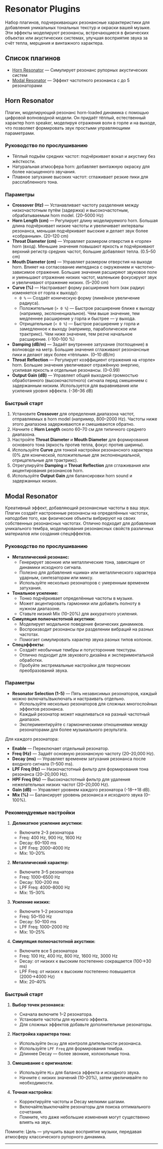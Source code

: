 # Resonator Plugins

Набор плагинов, подчеркивающих резонансные характеристики для добавления уникальных тональных текстур и окраски вашей музыке.
Эти эффекты моделируют резонансы, встречающиеся в физических объектах или акустических системах, улучшая восприятие звука за счёт тепла, мерцания и винтажного характера.

## Список плагинов

- [Horn Resonator](#horn-resonator) — Симулирует резонанс рупорных акустических систем
- [Modal Resonator](#modal-resonator) — Эффект частотного резонанса с до 5 резонаторами

## Horn Resonator

Плагин, моделирующий резонанс horn-loaded динамика с помощью цифровой волноводной модели. Он придаёт тёплый, естественный характер horn speaker, моделируя отражения волн в горле и на выходе, что позволяет формировать звук простыми управляющими параметрами.

### Руководство по прослушиванию

- Тёплый подъём средних частот: подчёркивает вокал и акустику без жёсткости.
- Натуральная атмосфера horn: добавляет винтажную окраску для более насыщенного звучания.
- Плавное затухание высоких частот: сглаживает резкие пики для расслабленного тона.

### Параметры

- **Crossover (Hz)** — Устанавливает частоту разделения между низкочастотным путём (задержка) и высокочастотным, обрабатываемым horn model. (20–5000 Hz)
- **Horn Length (cm)** — Регулирует длину моделируемого horn. Большая длина подчёркивает низкие частоты и увеличивает интервалы резонанса, меньшая подчёркивает высокие и делает звук более «собранным». (20–120 cm)
- **Throat Diameter (cm)** — Управляет размером отверстия в «горле» horn (вход). Меньшие значения повышают яркость и подчёркивают верхний регистр средних частот, большие добавляют тепла. (0.5–50 cm)
- **Mouth Diameter (cm)** — Управляет размером отверстия на выходе horn. Влияет на согласование импеданса с окружением и частотно-зависимое отражение. Большие значения расширяют звуковое поле и уменьшают отражение низких частот, маленькие фокусируют звук и увеличивают отражение низких. (5–200 cm)
- **Curve (%)** — Настраивает форму расширения horn (как радиус изменяется от горла к выходу):
    - `0 %` — Создаёт коническую форму (линейное увеличение радиуса).
    - Положительные (`> 0 %`) — Быстрое расширение ближе к выходу (например, экспоненциальное). Чем выше значение, тем медленнее расширение у горла и быстрее — у выхода.
    - Отрицательные (`< 0 %`) — Быстрое расширение у горла и замедленное к выходу (например, параболическое или трактрикс). Чем ниже значение, тем резче начальное расширение. (-100–100 %)
- **Damping (dB/m)** — Задаёт внутреннее затухание (поглощение) в волноводе на метр. Большие значения сглаживают резонансные пики и делают звук более «тёплым». (0–10 dB/m)
- **Throat Reflection** — Регулирует коэффициент отражения на «горле» horn. Большие значения увеличивают отражённую энергию, усиливая яркость и отдельные резонансы. (0–0.99)
- **Output Gain (dB)** — Управляет общей выходной громкостью обработанного (высокочастотного) сигнала перед смешением с задержанным низким. Используется для выравнивания или усиления уровня эффекта. (-36–36 dB)

### Быстрый старт

1. Установите **Crossover** для определения диапазона частот, отправляемых в horn model (например, 800–2000 Hz). Частоты ниже этого диапазона задерживаются и смешиваются обратно.
2. Начните с **Horn Length** около 60–70 см для типичного среднего диапазона.
3. Настройте **Throat Diameter** и **Mouth Diameter** для формирования основного тона (яркость против тепла, фокус против ширины).
4. Используйте **Curve** для тонкой настройки резонансного характера (0% для конической, положительные для экспоненциальной, отрицательные для трактрикс).
5. Отрегулируйте **Damping** и **Throat Reflection** для сглаживания или акцентирования резонансов horn.
6. Используйте **Output Gain** для балансировки horn sound и задержанных низких.

## Modal Resonator

Креативный эффект, добавляющий резонансные частоты в ваш звук. Плагин создаёт настроенные резонансы на определённых частотах, наподобие того, как физические объекты вибрируют на своих собственных резонансных частотах. Отлично подходит для добавления уникального тембра, моделирования резонансных свойств различных материалов или создания спецэффектов.

### Руководство по прослушиванию

- **Металлический резонанс:**
  - Генерирует звонкие или металлические тона, зависящие от динамики исходного сигнала.
  - Полезно для добавления «шима» или металлического характера ударным, синтезаторам или миксу.
  - Используйте несколько резонаторов с умеренным временем затухания.
- **Тональное усиление:**
  - Тонко подчёркивает определённые частоты в музыке.
  - Может акцентировать гармоники или добавить полноту в нужном диапазоне.
  - Ставьте низкий Mix (10–20%) для аккуратного усиления.
- **Симуляция полночастотной акустики:**
  - Моделирует модальное поведение физических динамиков.
  - Воспроизводит резонансы при разделении вибраций на разных частотах.
  - Помогает симулировать характер звука разных типов колонок.
- **Спецэффекты:**
  - Создаёт необычные тембры и потусторонние текстуры.
  - Отлично подходит для звукового дизайна и экспериментальной обработки.
  - Пробуйте экстремальные настройки для творческих преобразований звука.

### Параметры

- **Resonator Selection (1-5)** — Пять независимых резонаторов, каждый можно включать/выключать и настраивать отдельно.
  - Используйте несколько резонаторов для сложных многослойных эффектов резонанса.
  - Каждый резонатор может нацеливаться на разный частотный диапазон.
  - Экспериментируйте с гармоническими отношениями между резонаторами для более музыкального результата.

Для каждого резонатора:

- **Enable** — Переключает отдельный резонатор.
- **Freq (Hz)** — Задаёт основную резонансную частоту (20–20,000 Hz).
- **Decay (ms)** — Управляет временем затухания резонанса после входного сигнала (1–500 ms).
- **LPF Freq (Hz)** — Низкочастотный фильтр для формирования тона резонанса (20–20,000 Hz).
- **HPF Freq (Hz)** — Высокочастотный фильтр для удаления нежелательных низких частот (20–20,000 Hz).
- **Gain (dB)** — Управляет уровнем каждого резонатора (-18–+18 dB).
- **Mix (%)** — Балансирует уровень резонанса и исходного звука (0–100%).

### Рекомендуемые настройки

1. **Деликатное усиление акустики:**
   - Включите 2–3 резонатора
   - Freq: 400 Hz, 900 Hz, 1600 Hz
   - Decay: 60–100 ms
   - LPF Freq: 2000–4000 Hz
   - Mix: 10–20%

2. **Металлический характер:**
   - Включите 3–5 резонатора
   - Freq: 1000–6500 Hz
   - Decay: 100–200 ms
   - LPF Freq: 4000–8000 Hz
   - Mix: 15–30%

3. **Усиление низких:**
   - Включите 1–2 резонатора
   - Freq: 50–150 Hz
   - Decay: 50–100 ms
   - LPF Freq: 1000–2000 Hz
   - Mix: 10–25%

4. **Симуляция полночастотной акустики:**
   - Включите все 5 резонатора
   - Freq: 100 Hz, 400 Hz, 800 Hz, 1600 Hz, 3000 Hz
   - Decay: от низких к высоким постепенно сокращается (100→30 ms)
   - LPF Freq: от низких к высоким постепенно повышается (2000→4000 Hz)
   - Mix: 20–40%

### Быстрый старт

1. **Выбор точек резонанса:**
   - Сначала включите 1–2 резонатора.
   - Установите частоты для нужного эффекта.
   - Для сложных эффектов добавьте дополнительные резонаторы.

2. **Настройка характера тона:**
   - Используйте `Decay` для контроля длительности резонанса.
   - Используйте `LPF Freq` для формирования тембра.
   - Длиннее Decay — более звонкие, колокольные тона.

3. **Смешивание с оригиналом:**
   - Используйте `Mix` для баланса эффекта и исходного звука.
   - Начните с низких значений (10–20%), затем увеличивайте по необходимости.

4. **Точная настройка:**
   - Корректируйте частоты и Decay мелкими шагами.
   - Включайте/выключайте резонаторы для поиска оптимального сочетания.
   - Помните, что даже небольшие изменения могут существенно влиять на звук.

Помните: Цель — улучшить ваше восприятие музыки, передавая атмосферу классического рупорного динамика.

--- 